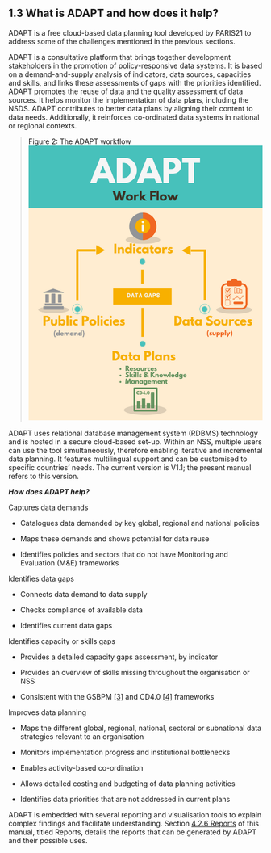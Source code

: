 ## 1.3 What is ADAPT and how does it help? <!-- {docsify-ignore} -->

ADAPT is a free cloud-based data planning tool developed by PARIS21 to
address some of the challenges mentioned in the previous sections.

ADAPT is a consultative platform that brings together development
stakeholders in the promotion of policy-responsive data systems. It is
based on a demand-and-supply analysis of indicators, data sources,
capacities and skills, and links these assessments of gaps with the
priorities identified. ADAPT promotes the reuse of data and the quality
assessment of data sources. It helps monitor the implementation of data
plans, including the NSDS. ADAPT contributes to better data plans by
aligning their content to data needs. Additionally, it reinforces
co-ordinated data systems in national or regional contexts.

><a id="figure2" class="figure-title">Figure 2: The ADAPT workflow</a>
><img src="ADAPTmedia\media\image4.png" class="figures" />

ADAPT uses relational database management system (RDBMS) technology and
is hosted in a secure cloud-based set-up. Within an NSS, multiple users
can use the tool simultaneously, therefore enabling iterative and
incremental data planning. It features multilingual support and can be
customised to specific countries’ needs. The current version is V1.1;
the present manual refers to this version.

***How does ADAPT help?***

Captures data demands

-   Catalogues data demanded by key global, regional and national
    policies

-   Maps these demands and shows potential for data reuse

-   Identifies policies and sectors that do not have Monitoring and
    Evaluation (M&E) frameworks

Identifies data gaps

-   Connects data demand to data supply

-   Checks compliance of available data

-   Identifies current data gaps

Identifies capacity or skills gaps

-   Provides a detailed capacity gaps assessment, by indicator

-   Provides an overview of skills missing throughout the organisation
    or NSS

-   Consistent with the GSBPM <a href="https://statswiki.unece.org/display/GSBPM/Generic+Statistical+Business+Process+Model">[3]</a> and CD4.0 <a href="http://www.paris21.org/capacity-development-40">[4]</a> frameworks

Improves data planning

-   Maps the different global, regional, national, sectoral or
    subnational data strategies relevant to an organisation

-   Monitors implementation progress and institutional bottlenecks

-   Enables activity-based co-ordination

-   Allows detailed costing and budgeting of data planning activities

-   Identifies data priorities that are not addressed in current plans

ADAPT is embedded with several reporting and visualisation tools to
explain complex findings and facilitate understanding. Section [4.2.6
Reports](4_2_6.md) of this manual, titled Reports, details the reports
that can be generated by ADAPT and their possible uses.
